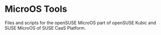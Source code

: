 # MicroOS Tools
Files and scripts for the openSUSE MicroOS part of openSUSE Kubic
and SUSE MicroOS of SUSE CaaS Platform.
